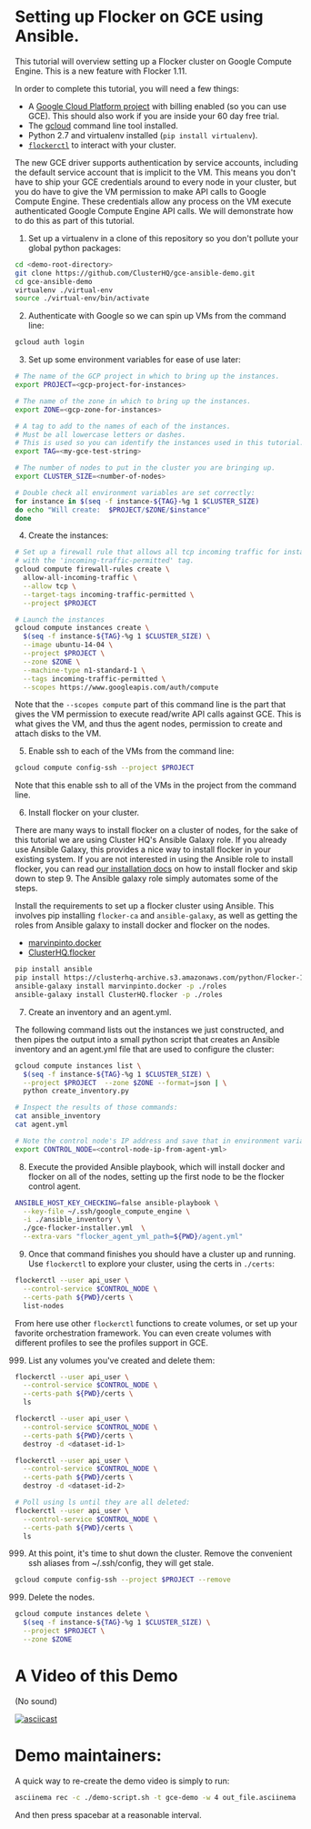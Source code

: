 # Setting up Flocker on GCE using Ansible.

This tutorial will overview setting up a Flocker cluster on Google Compute
Engine. This is a new feature with Flocker 1.11.

In order to complete this tutorial, you will need a few things:

* A [Google Cloud Platform project](https://console.cloud.google.com/project)
  with billing enabled (so you can use GCE). This should also work if you are
  inside your 60 day free trial.
* The [gcloud](https://cloud.google.com/sdk/downloads) command line tool
  installed.
* Python 2.7 and virtualenv installed (`pip install virtualenv`).
* [`flockerctl`](https://docs.clusterhq.com/en/latest/flocker-features/flockerctl.html)
  to interact with your cluster.

The new GCE driver supports authentication by service accounts, including the
default service account that is implicit to the VM. This means you don't have
to ship your GCE credentials around to every node in your cluster, but you do
have to give the VM permission to make API calls to Google Compute Engine.
These credentials allow any process on the VM execute authenticated Google
Compute Engine API calls. We will demonstrate how to do this as part of this
tutorial.


1. Set up a virtualenv in a clone of this repository so you don't pollute your
   global python packages:

  ```bash
  cd <demo-root-directory>
  git clone https://github.com/ClusterHQ/gce-ansible-demo.git
  cd gce-ansible-demo
  virtualenv ./virtual-env
  source ./virtual-env/bin/activate
  ```

2. Authenticate with Google so we can spin up VMs from the command line:

  ```bash
  gcloud auth login
  ```

3. Set up some environment variables for ease of use later:

  ```bash
  # The name of the GCP project in which to bring up the instances.
  export PROJECT=<gcp-project-for-instances>

  # The name of the zone in which to bring up the instances.
  export ZONE=<gcp-zone-for-instances>

  # A tag to add to the names of each of the instances.
  # Must be all lowercase letters or dashes.
  # This is used so you can identify the instances used in this tutorial.
  export TAG=<my-gce-test-string>

  # The number of nodes to put in the cluster you are bringing up.
  export CLUSTER_SIZE=<number-of-nodes>

  # Double check all environment variables are set correctly:
  for instance in $(seq -f instance-${TAG}-%g 1 $CLUSTER_SIZE)
  do echo "Will create:  $PROJECT/$ZONE/$instance"
  done
  ```

4. Create the instances:

  ```bash
  # Set up a firewall rule that allows all tcp incoming traffic for instances
  # with the 'incoming-traffic-permitted' tag.
  gcloud compute firewall-rules create \
    allow-all-incoming-traffic \
    --allow tcp \
    --target-tags incoming-traffic-permitted \
    --project $PROJECT

  # Launch the instances
  gcloud compute instances create \
    $(seq -f instance-${TAG}-%g 1 $CLUSTER_SIZE) \
    --image ubuntu-14-04 \
    --project $PROJECT \
    --zone $ZONE \
    --machine-type n1-standard-1 \
    --tags incoming-traffic-permitted \
    --scopes https://www.googleapis.com/auth/compute
  ```

  Note that the `--scopes compute` part of this command line is the part that
  gives the VM permission to execute read/write API calls against GCE. This is
  what gives the VM, and thus the agent nodes, permission to create and attach
  disks to the VM.

5. Enable ssh to each of the VMs from the command line:

  ```bash
  gcloud compute config-ssh --project $PROJECT
  ```

  Note that this enable ssh to all of the VMs in the project from the command
  line.

6. Install flocker on your cluster.

  There are many ways to install flocker on a cluster of nodes, for
  the sake of this tutorial we are using Cluster HQ's Ansible Galaxy
  role. If you already use Ansible Galaxy, this provides a nice way to
  install flocker in your existing system.  If you are not interested
  in using the Ansible role to install flocker, you can read [our
  installation docs](https://docs.clusterhq.com/en/latest/index.html)
  on how to install flocker and skip down to step 9. The Ansible
  galaxy role simply automates some of the steps.

  Install the requirements to set up a flocker cluster using Ansible.
  This involves pip installing `flocker-ca` and `ansible-galaxy`, as well as
  getting the roles from Ansible galaxy to install docker and flocker on the
  nodes.

  * [marvinpinto.docker](https://galaxy.ansible.com/marvinpinto/docker/)
  * [ClusterHQ.flocker](https://galaxy.ansible.com/ClusterHQ/flocker/)

  ```bash
  pip install ansible
  pip install https://clusterhq-archive.s3.amazonaws.com/python/Flocker-1.11.0-py2-none-any.whl
  ansible-galaxy install marvinpinto.docker -p ./roles
  ansible-galaxy install ClusterHQ.flocker -p ./roles
  ```

7. Create an inventory and an agent.yml.

  The following command lists out the instances we just constructed, and then
  pipes the output into a small python script that creates an Ansible inventory
  and an agent.yml file that are used to configure the cluster:

  ```bash
  gcloud compute instances list \
    $(seq -f instance-${TAG}-%g 1 $CLUSTER_SIZE) \
    --project $PROJECT  --zone $ZONE --format=json | \
    python create_inventory.py

  # Inspect the results of those commands:
  cat ansible_inventory
  cat agent.yml

  # Note the control node's IP address and save that in environment variable.
  export CONTROL_NODE=<control-node-ip-from-agent-yml>
  ```

8. Execute the provided Ansible playbook, which will install docker and flocker
   on all of the nodes, setting up the first node to be the flocker control
   agent.

  ```bash
  ANSIBLE_HOST_KEY_CHECKING=false ansible-playbook \
    --key-file ~/.ssh/google_compute_engine \
    -i ./ansible_inventory \
    ./gce-flocker-installer.yml  \
    --extra-vars "flocker_agent_yml_path=${PWD}/agent.yml"
  ```

9. Once that command finishes you should have a cluster up and running. Use
   `flockerctl` to explore your cluster, using the certs in `./certs`:

  ```bash
  flockerctl --user api_user \
    --control-service $CONTROL_NODE \
    --certs-path ${PWD}/certs \
    list-nodes
  ```

  From here use other `flockerctl` functions to create volumes, or set up your
  favorite orchestration framework. You can even create volumes with different
  profiles to see the profiles support in GCE.

999. List any volumes you've created and delete them:

  ```bash
  flockerctl --user api_user \
    --control-service $CONTROL_NODE \
    --certs-path ${PWD}/certs \
    ls

  flockerctl --user api_user \
    --control-service $CONTROL_NODE \
    --certs-path ${PWD}/certs \
    destroy -d <dataset-id-1>

  flockerctl --user api_user \
    --control-service $CONTROL_NODE \
    --certs-path ${PWD}/certs \
    destroy -d <dataset-id-2>

  # Poll using ls until they are all deleted:
  flockerctl --user api_user \
    --control-service $CONTROL_NODE \
    --certs-path ${PWD}/certs \
    ls
  ```

999. At this point, it's time to shut down the cluster. Remove the convenient ssh aliases from ~/.ssh/config, they will get stale.

  ```bash
  gcloud compute config-ssh --project $PROJECT --remove
  ```

999. Delete the nodes.

  ```bash
  gcloud compute instances delete \
    $(seq -f instance-${TAG}-%g 1 $CLUSTER_SIZE) \
    --project $PROJECT \
    --zone $ZONE
  ```

# A Video of this Demo
(No sound)

[![asciicast](https://asciinema.org/a/conaotsp1nrf128plmpqqqbjg.png)](https://asciinema.org/a/conaotsp1nrf128plmpqqqbjg)


# Demo maintainers:

A quick way to re-create the demo video is simply to run:

```bash
asciinema rec -c ./demo-script.sh -t gce-demo -w 4 out_file.asciinema
```

And then press spacebar at a reasonable interval.
